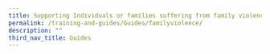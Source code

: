 ```yaml
---
title: Supporting Individuals or families suffering from family violence
permalink: /training-and-guides/Guides/familyviolence/
description: ""
third_nav_title: Guides
---
```

